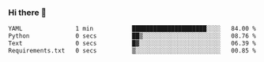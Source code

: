 ### Hi there 👋

<!--START_SECTION:waka-->

```txt
YAML               1 min           █████████████████████░░░░   84.00 %
Python             0 secs          ██▒░░░░░░░░░░░░░░░░░░░░░░   08.76 %
Text               0 secs          █▓░░░░░░░░░░░░░░░░░░░░░░░   06.39 %
Requirements.txt   0 secs          ▒░░░░░░░░░░░░░░░░░░░░░░░░   00.85 %
```

<!--END_SECTION:waka-->

<!--
**Jonas-VanHaeken/Jonas-VanHaeken** is a ✨ _special_ ✨ repository because its `README.md` (this file) appears on your GitHub profile.

Here are some ideas to get you started:

- 🔭 I’m currently working on ...
- 🌱 I’m currently learning ...
- 👯 I’m looking to collaborate on ...
- 🤔 I’m looking for help with ...
- 💬 Ask me about ...
- 📫 How to reach me: ...
- 😄 Pronouns: ...
- ⚡ Fun fact: ...
-->
